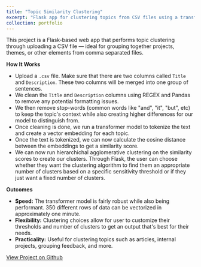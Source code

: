 ```yaml
---
title: "Topic Similarity Clustering"
excerpt: "Flask app for clustering topics from CSV files using a transformer architecture combined with hierarchichal clustering methods."
collection: portfolio
---
```


This project is a Flask-based web app that performs topic clustering through uploading a CSV file — ideal for grouping together projects, themes, or other elements from comma separated files. 

**How It Works**
- Upload a `.csv` file. Make sure that there are two columns called `Title` and `Description`. These two columns will be merged into one group of sentences.
- We clean the `Title` and `Description` columns using REGEX and Pandas to remove any potential formatting issues.
- We then remove stop-words (common words like "and", "it", "but", etc) to keep the topic's context while also creating higher differences for our model to distinguish from.
- Once cleaning is done, we run a transformer model to tokenize the text and create a vector embedding for each topic.
- Once the text is tokenized, we can now calculate the cosine distance between the embeddings to get a similarity score. 
- We can now run hierarchichal agglomerative clustering on the similarity scores to create our clusters. Through Flask, the user can choose whether they want the clustering algorithm to find them an appropriate number of clusters based on a specific sensitivity threshold or if they just want a fixed number of clusters.

**Outcomes**
- **Speed:** The transformer model is fairly robust while also being performant. 350 different rows of data can be vectorized in approximately one minute.  
- **Flexibility:** Clustering choices allow for user to customize their thresholds and number of clusters to get an output that's best for their needs.
- **Practicality:** Useful for clustering topics such as articles, internal projects, grouping feedback, and more.


[View Project on Github](https://github.com/diogoviveiros/Topic-Similarity-Clustering)
